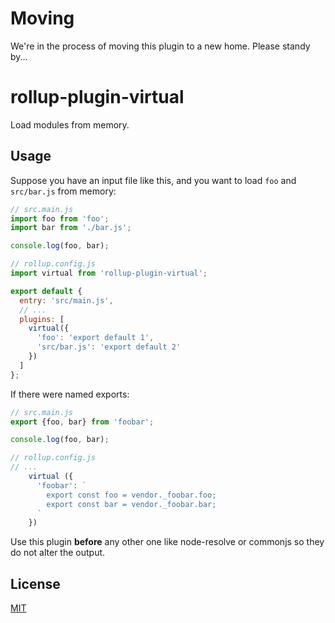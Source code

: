 # Moving

We're in the process of moving this plugin to a new home. Please standy by...

# rollup-plugin-virtual

Load modules from memory.

## Usage

Suppose you have an input file like this, and you want to load `foo` and `src/bar.js` from memory:

```js
// src.main.js
import foo from 'foo';
import bar from './bar.js';

console.log(foo, bar);
```

```js
// rollup.config.js
import virtual from 'rollup-plugin-virtual';

export default {
  entry: 'src/main.js',
  // ...
  plugins: [
    virtual({
      'foo': 'export default 1',
      'src/bar.js': 'export default 2'
    })
  ]
};
```

If there were named exports:
```js
// src.main.js
export {foo, bar} from 'foobar';

console.log(foo, bar);
```

```js
// rollup.config.js
// ...
    virtual ({
      'foobar': `
        export const foo = vendor._foobar.foo;
        export const bar = vendor._foobar.bar;
      `
    })
```

Use this plugin __before__ any other one like node-resolve or commonjs so they do not alter the output. 


## License

[MIT](LICENSE)
